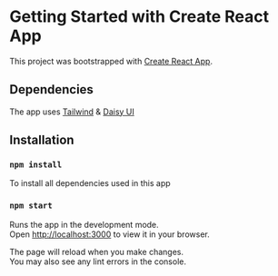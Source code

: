 # Getting Started with Create React App

This project was bootstrapped with [Create React App](https://github.com/facebook/create-react-app).

## Dependencies

The app uses [Tailwind](https://tailwindcss.com/docs/guides/create-react-app) & [Daisy UI](https://daisyui.com/)

## Installation

### `npm install`
To install all dependencies used in this app

### `npm start`

Runs the app in the development mode.\
Open [http://localhost:3000](http://localhost:3000) to view it in your browser.

The page will reload when you make changes.\
You may also see any lint errors in the console.

